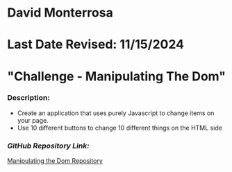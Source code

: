 # David Monterrosa
# Last Date Revised: 11/15/2024
# "Challenge - Manipulating The Dom"
### Description:
- Create an application that uses purely Javascript to change items on your page.
- Use 10 different buttons to change 10 different things on the HTML side


### _GitHub Repository Link:_
[Manipulating the Dom Repository](https://github.com/davidmonterrosa/MonterrosaDCManipulatingTheDom.git)


